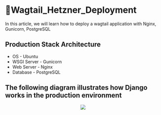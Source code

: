 # 🚀Wagtail_Hetzner_Deployment
In this article, we will learn how to deploy a wagtail application with Nginx, Gunicorn, PostgreSQL

## Production Stack Architecture
- OS - Ubuntu
- WSGI Server - Gunicorn
- Web Server - Nginx
- Database - PostgreSQL

## The following diagram illustrates how Django works in the production environment
<p align="center">
  <img src="https://djangocentral.com/media/uploads/django_nginx_gunicorn.png"/>
</p>














  

